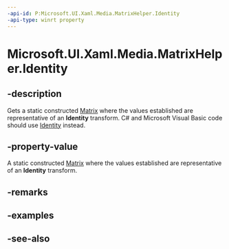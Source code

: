 ```yaml
---
-api-id: P:Microsoft.UI.Xaml.Media.MatrixHelper.Identity
-api-type: winrt property
---
```


<!-- Property syntax
public Windows.UI.Xaml.Media.Matrix Identity { get; }
-->

# Microsoft.UI.Xaml.Media.MatrixHelper.Identity

## -description
Gets a static constructed [Matrix](matrix.md) where the values established are representative of an **Identity** transform. C# and Microsoft Visual Basic code should use [Identity](/dotnet/api/system.windows.media.matrix.identity?view=dotnet-uwp-10.0) instead.

## -property-value
A static constructed [Matrix](matrix.md) where the values established are representative of an **Identity** transform.

## -remarks

## -examples

## -see-also

